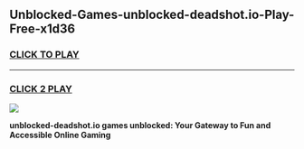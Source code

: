 
## Unblocked-Games-unblocked-deadshot.io-Play-Free-x1d36
<h3>
<a href="https://premium76.site?title=unblocked-deadshot.io&ref=12A">CLICK TO PLAY</a></h3>
<hr>

<h3>
<a href="https://premium76.site?title=unblocked-deadshot.io&ref=12A">CLICK 2 PLAY</a>
  
</h3>

<a href="https://premium76.site?title=unblocked-deadshot.io&ref=12A"><img src="https://clearcache.store/games.png"></a>


**unblocked-deadshot.io games unblocked: Your Gateway to Fun and Accessible Online Gaming**
